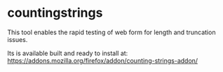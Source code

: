# countingstrings

This tool enables the rapid testing of web form for length and truncation issues.

Its is available built and ready to install at: https://addons.mozilla.org/firefox/addon/counting-strings-addon/

